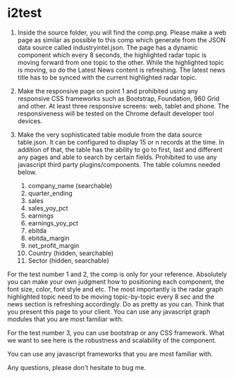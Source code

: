 # i2test

1. Inside the source folder, you will find the comp.png. Please make a web page as similar as possible to this comp which generate from the JSON data source called industryintel.json. The page has a dynamic component which every 8 seconds, the highlighted radar topic is moving forward from one topic to the other. While the highlighted topic is moving, so do the Latest News content is refreshing. The latest news title has to be synced with the current highlighted radar topic. 

2. Make the responsive page on point 1 and prohibited using any responsive CSS frameworks such as Bootstrap, Foundation, 960 Grid and other. At least three responsive screens: web, tablet and phone. The responsiveness will be tested on the Chrome default developer tool devices.

3. Make the very sophisticated table module from the data source table.json. It can be configured to display 15 or n records at the time. In addition of that, the table has the ability to go to first, last and different any pages and able to search by certain fields. Prohibited to use any javascript third party plugins/components. The table columns needed below.
	1. company_name (searchable)
	2. quarter_ending 
	3. sales
	4. sales_yoy_pct
	5. earnings
	6. earnings_yoy_pct
	7. ebitda
	8. ebitda_margin
	9. net_profit_margin
	10. Country (hidden, searchable)
	11. Sector (hidden, searchable)

For the test number 1 and 2, the comp is only for your reference. Absolutely you can make your own judgment how to positioning each component, the font size, color, font style and etc. The most importantly is the radar graph highlighted topic need to be moving topic-by-topic every 8 sec and the news section is refreshing accordingly. Do as pretty as you can. Think that you present this page to your client. You can use any javascript graph modules that you are most familiar with.

For the test number 3, you can use bootstrap or any CSS framework. What we want to see here is the robustness and scalability of the component. 

You can use any javascript frameworks that you are most familiar with. 

Any questions, please don't hesitate to bug me.
